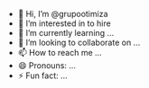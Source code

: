 - 👋 Hi, I’m @grupootimiza
- 👀 I’m interested in to hire
- 🌱 I’m currently learning ...
- 💞️ I’m looking to collaborate on ...
- 📫 How to reach me ...
- 😄 Pronouns: ...
- ⚡ Fun fact: ...

<!---
grupootimiza/grupootimiza is a ✨ special ✨ repository because its `README.md` (this file) appears on your GitHub profile.
You can click the Preview link to take a look at your changes.
--->
